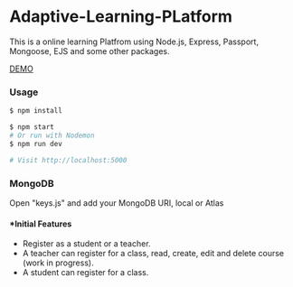 # Adaptive-Learning-PLatform

This is a online learning Platfrom using Node.js, Express, Passport, Mongoose, EJS and some other packages.

<a href="https://learningplatform.herokuapp.com/">DEMO</a>
### Usage

```sh
$ npm install
```

```sh
$ npm start
# Or run with Nodemon
$ npm run dev

# Visit http://localhost:5000
```

### MongoDB

Open "keys.js" and add your MongoDB URI, local or Atlas

<h4>*Initial Features</h4>
<ul>
  <li>Register as a student or a teacher.</li>
  <li>A teacher can register for a class, read, create, edit and delete course (work in progress).</li>
  <li>A student can register for a class.</li>
</ul>


